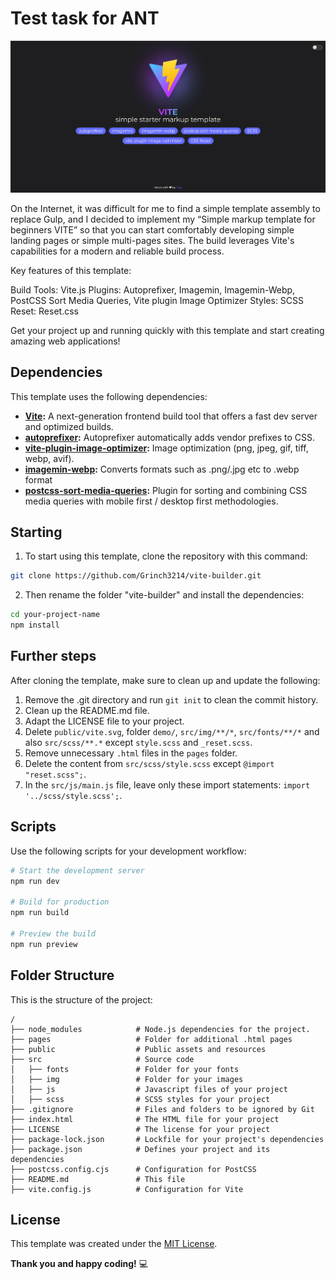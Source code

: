 # Test task for ANT

![screenshot](/demo/main-page.png)

On the Internet, it was difficult for me to find a simple template assembly to replace Gulp, and I decided to implement my “Simple markup template for beginners VITE” so that you can start comfortably developing simple landing pages or simple multi-pages sites. The build leverages Vite's capabilities for a modern and reliable build process.

Key features of this template:

Build Tools: Vite.js
Plugins: Autoprefixer, Imagemin, Imagemin-Webp, PostCSS Sort Media Queries, Vite plugin Image Optimizer
Styles: SCSS
Reset: Reset.css

Get your project up and running quickly with this template and start creating amazing web applications!

## Dependencies

This template uses the following dependencies:

- **[Vite](https://vitejs.dev/):** A next-generation frontend build tool that offers a fast dev server and optimized builds.
- **[autoprefixer](https://www.npmjs.com/package/autoprefixer):** Autoprefixer automatically adds vendor prefixes to CSS.
- **[vite-plugin-image-optimizer](https://github.com/FatehAK/vite-plugin-image-optimizer):** Image optimization (png, jpeg, gif, tiff, webp, avif).
- **[imagemin-webp](https://www.npmjs.com/package/imagemin-webp):** Converts formats such as .png/.jpg etc to .webp format
- **[postcss-sort-media-queries](https://www.npmjs.com/package/postcss-sort-media-queries):** Plugin for sorting and combining CSS media queries with mobile first / desktop first methodologies.

## Starting

1. To start using this template, clone the repository with this command:

```bash
git clone https://github.com/Grinch3214/vite-builder.git
```

2. Then rename the folder "vite-builder" and install the dependencies:

```bash
cd your-project-name
npm install
```

## Further steps

After cloning the template, make sure to clean up and update the following:

1. Remove the .git directory and run `git init` to clean the commit history.
2. Clean up the README.md file.
3. Adapt the LICENSE file to your project.
4. Delete `public/vite.svg`, folder `demo/`, `src/img/**/*`, `src/fonts/**/*` and also `src/scss/**.*` except `style.scss` and `_reset.scss`.
5. Remove unnecessary `.html` files in the `pages` folder.
6. Delete the content from `src/scss/style.scss` except `@import "reset.scss";`.
7. In the `src/js/main.js` file, leave only these import statements: `import '../scss/style.scss';`.

## Scripts

Use the following scripts for your development workflow:

```bash
# Start the development server
npm run dev

# Build for production
npm run build

# Preview the build
npm run preview
```

## Folder Structure

This is the structure of the project:

```plaintext
/
├── node_modules            # Node.js dependencies for the project.
├── pages                   # Folder for additional .html pages
├── public                  # Public assets and resources
├── src                     # Source code
│   ├── fonts	            # Folder for your fonts
│   ├── img                 # Folder for your images
│   ├── js                  # Javascript files of your project
│   ├── scss                # SCSS styles for your project
├── .gitignore              # Files and folders to be ignored by Git
├── index.html              # The HTML file for your project
├── LICENSE                 # The license for your project
├── package-lock.json       # Lockfile for your project's dependencies
├── package.json            # Defines your project and its dependencies
├── postcss.config.cjs      # Configuration for PostCSS
├── README.md               # This file
├── vite.config.js          # Configuration for Vite
```

## License

This template was created under the [MIT License](LICENSE).

**Thank you and happy coding!** 💻
